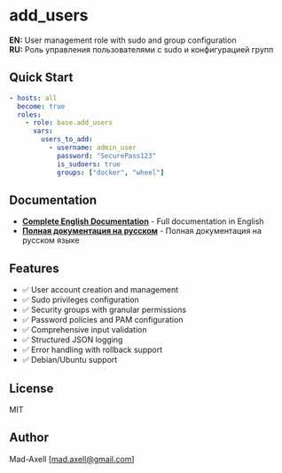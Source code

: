 # add_users

**EN:** User management role with sudo and group configuration  
**RU:** Роль управления пользователями с sudo и конфигурацией групп

## Quick Start

```yaml
- hosts: all
  become: true
  roles:
    - role: base.add_users
      vars:
        users_to_add:
          - username: admin_user
            password: "SecurePass123"
            is_sudoers: true
            groups: ["docker", "wheel"]
```

## Documentation

- **[Complete English Documentation](README_eng.md)** - Full documentation in English
- **[Полная документация на русском](README_rus.md)** - Полная документация на русском языке

## Features

- ✅ User account creation and management
- ✅ Sudo privileges configuration
- ✅ Security groups with granular permissions
- ✅ Password policies and PAM configuration
- ✅ Comprehensive input validation
- ✅ Structured JSON logging
- ✅ Error handling with rollback support
- ✅ Debian/Ubuntu support

## License

MIT

## Author

Mad-Axell [mad.axell@gmail.com]
